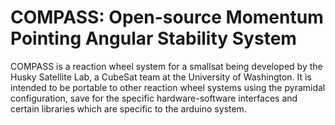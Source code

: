 # COMPASS: Open-source Momentum Pointing Angular Stability System​

COMPASS is a reaction wheel system for a smallsat being developed by the Husky Satellite Lab, a CubeSat team at the University of Washington. It is intended to be portable to other reaction wheel systems using the pyramidal configuration, save for the specific hardware-software interfaces and certain libraries which are specific to the arduino system.